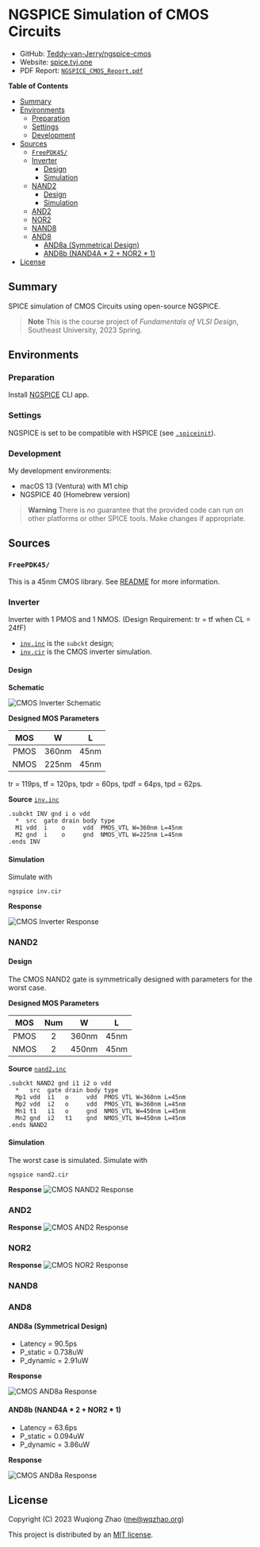 # NGSPICE Simulation of CMOS Circuits <!-- omit in toc -->

- GitHub: [Teddy-van-Jerry/ngspice-cmos](https://github.com/Teddy-van-Jerry/ngspice-cmos)
- Website: [spice.tvj.one](https://spice.tvj.one)
- PDF Report: [`NGSPICE_CMOS_Report.pdf`](report/NGSPICE_CMOS_Report.pdf)

**Table of Contents**
- [Summary](#summary)
- [Environments](#environments)
  - [Preparation](#preparation)
  - [Settings](#settings)
  - [Development](#development)
- [Sources](#sources)
  - [`FreePDK45/`](#freepdk45)
  - [Inverter](#inverter)
    - [Design](#design)
    - [Simulation](#simulation)
  - [NAND2](#nand2)
    - [Design](#design-1)
    - [Simulation](#simulation-1)
  - [AND2](#and2)
  - [NOR2](#nor2)
  - [NAND8](#nand8)
  - [AND8](#and8)
    - [AND8a (Symmetrical Design)](#and8a-symmetrical-design)
    - [AND8b (NAND4A \* 2 + NOR2 \* 1)](#and8b-nand4a--2--nor2--1)
- [License](#license)

## Summary
SPICE simulation of CMOS Circuits using open-source NGSPICE.

> **Note** This is the course project of *Fundamentals of VLSI Design*, Southeast University, 2023 Spring.

## Environments
### Preparation
Install [NGSPICE](https://ngspice.sourceforge.io/) CLI app.

### Settings
NGSPICE is set to be compatible with HSPICE (see [`.spiceinit`](.spiceinit)).

### Development
My development environments:
- macOS 13 (Ventura) with M1 chip
- NGSPICE 40 (Homebrew version)

> **Warning** There is *no* guarantee that the provided code can run on other platforms or other SPICE tools.
> Make changes if appropriate.

## Sources
### `FreePDK45/`
This is a 45nm CMOS library.
See [README](FreePDK45/README) for more information.

### Inverter
Inverter with 1 PMOS and 1 NMOS.
(Design Requirement: tr = tf when CL = 24fF)

- [`inv.inc`](inv.inc) is the `subckt` design;
- [`inv.cir`](inv.cir) is the CMOS inverter simulation.

#### Design

**Schematic**

![CMOS Inverter Schematic](fig/inv_schematic.svg)

**Designed MOS Parameters**

|  MOS  |   W   |   L   |
| :---: | :---: | :---: |
| PMOS  | 360nm | 45nm  |
| NMOS  | 225nm | 45nm  |

tr = 119ps, tf = 120ps, tpdr = 60ps, tpdf = 64ps, tpd = 62ps.

**Source** [`inv.inc`](inv.inc)

```spice
.subckt INV gnd i o vdd
  *  src  gate drain body type
  M1 vdd  i    o     vdd  PMOS_VTL W=360nm L=45nm
  M2 gnd  i    o     gnd  NMOS_VTL W=225nm L=45nm
.ends INV
```

#### Simulation

Simulate with
```shell
ngspice inv.cir
```

**Response**

![CMOS Inverter Response](fig/plot_inv_t.svg)

### NAND2

#### Design
The CMOS NAND2 gate is symmetrically designed with parameters for the worst case.

**Designed MOS Parameters**

|  MOS  | Num |   W   |   L   |
| :---: | :-: | :---: | :---: |
| PMOS  |  2  | 360nm | 45nm  |
| NMOS  |  2  | 450nm | 45nm  |

**Source** [`nand2.inc`](nand2.inc)

```spice
.subckt NAND2 gnd i1 i2 o vdd
  *   src  gate drain body type
  Mp1 vdd  i1   o     vdd  PMOS_VTL W=360nm L=45nm
  Mp2 vdd  i2   o     vdd  PMOS_VTL W=360nm L=45nm
  Mn1 t1   i1   o     gnd  NMOS_VTL W=450nm L=45nm
  Mn2 gnd  i2   t1    gnd  NMOS_VTL W=450nm L=45nm
.ends NAND2
```

#### Simulation

The worst case is simulated. Simulate with
```shell
ngspice nand2.cir
```

**Response**
![CMOS NAND2 Response](fig/plot_nand2_t.svg)

### AND2

**Response**
![CMOS AND2 Response](fig/plot_and2_t.svg)

### NOR2

**Response**
![CMOS NOR2 Response](fig/plot_nor2_t.svg)

### NAND8

### AND8

#### AND8a (Symmetrical Design)

- Latency = 90.5ps
- P_static = 0.738uW
- P_dynamic = 2.91uW

**Response**

![CMOS AND8a Response](fig/plot_and8a_t.svg)

#### AND8b (NAND4A * 2 + NOR2 * 1)

- Latency = 63.6ps
- P_static = 0.094uW
- P_dynamic = 3.86uW

**Response**

![CMOS AND8a Response](fig/plot_and8b_t.svg)

## License
Copyright (C) 2023 Wuqiong Zhao (me@wqzhao.org)

This project is distributed by an [MIT license](LICENSE).
